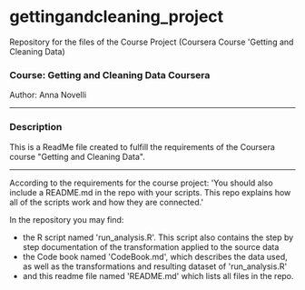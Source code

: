 # gettingandcleaning_project
Repository for the files of the Course Project (Coursera Course 'Getting and Cleaning Data)

### Course: Getting and Cleaning Data Coursera
Author: Anna Novelli

***
### Description
This is a ReadMe file created to fulfill the requirements of the Coursera course "Getting and Cleaning Data".
***

According to the requirements for the course project:
'You should also include a README.md in the repo with your scripts. This repo explains how all of the scripts work and how they are connected.'

In the repository you may find:

 - the R script named 'run_analysis.R'. This script also contains the step by step documentation of the transformation applied to the source data
 - the Code book named 'CodeBook.md', which describes the data used, as well as the transformations and resulting dataset of 'run_analysis.R'
 - and this readme file named 'README.md' which lists all files in the repo.
